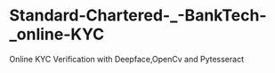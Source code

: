 # Standard-Chartered-_-BankTech-_online-KYC
Online KYC Verification with Deepface,OpenCv and Pytesseract

